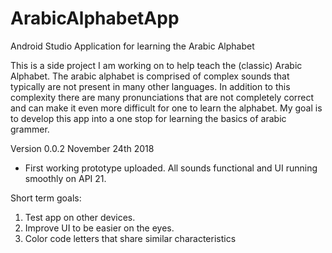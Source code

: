 # ArabicAlphabetApp
Android Studio Application for learning the Arabic Alphabet 

This is a side project I am working on to help teach the (classic) Arabic Alphabet. The arabic alphabet is comprised of complex sounds 
that typically are not present in many other languages. In addition to this complexity there are many pronunciations that are
not completely correct and can make it even more difficult for one to learn the alphabet. My goal is to develop this app into
a one stop for learning the basics of arabic grammer.

Version 0.0.2
November 24th 2018

- First working prototype uploaded. All sounds functional and UI running smoothly on API 21.

Short term goals:
1. Test app on other devices.
2. Improve UI to be easier on the eyes.
3. Color code letters that share similar characteristics
